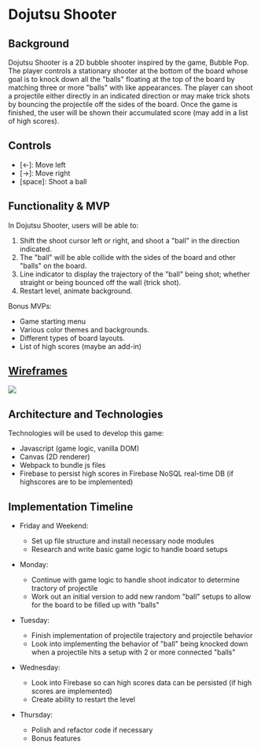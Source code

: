 # Dojutsu Shooter

## Background
Dojutsu Shooter is a 2D bubble shooter inspired by the game, Bubble Pop. The player controls a stationary shooter at the bottom of the board whose goal is to knock down all the "balls" floating at the top of the board by matching three or more "balls" with like appearances. The player can shoot a projectile either directly in an indicated direction or may make trick shots by bouncing the projectile off the sides of the board. Once the game is finished, the user will be shown their accumulated score (may add in a list of high scores).

## Controls
- [←]: Move left
- [→]: Move right
- [space]: Shoot a ball

## Functionality & MVP
In Dojutsu Shooter, users will be able to:
1. Shift the shoot cursor left or right, and shoot a "ball" in the direction indicated.
2. The "ball" will be able collide with the sides of the board and other "balls" on the board.
3. Line indicator to display the trajectory of the "ball" being shot; whether straight or being bounced off the wall (trick shot).
4. Restart level, animate background.

Bonus MVPs:
- Game starting menu
- Various color themes and backgrounds.
- Different types of board layouts.
- List of high scores (maybe an add-in)

## <a href="https://wireframe.cc/BK7fUB">Wireframes</a>
<img src="https://i.ibb.co/7r720rM/Screen-Shot-2022-09-16-at-1-22-49-AM.png">

## Architecture and Technologies
Technologies will be used to develop this game:
- Javascript (game logic, vanilla DOM)
- Canvas (2D renderer)
- Webpack to bundle js files
- Firebase to persist high scores in Firebase NoSQL real-time DB (if highscores are to be implemented)

## Implementation Timeline
- Friday and Weekend: 
  - Set up file structure and install necessary node modules
  - Research and write basic game logic to handle board setups
  
- Monday:
  - Continue with game logic to handle shoot indicator to determine tractory of projectile
  - Work out an initial version to add new random "ball" setups to allow for the board to be filled up with "balls"
  
- Tuesday:
  - Finish implementation of projectile trajectory and projectile behavior
  - Look into implementing the behavior of "ball" being knocked down when a projectile hits a setup with 2 or more connected "balls"
  
- Wednesday:
  - Look into Firebase so can high scores data can be persisted (if high scores are implemented)
  - Create ability to restart the level
  
- Thursday:
  - Polish and refactor code if necessary
  - Bonus features